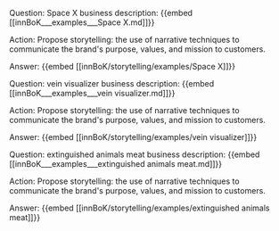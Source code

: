 Question: Space X business description:
{{embed [[innBoK___examples___Space X.md]]}}

Action: Propose storytelling: the use of narrative techniques to communicate the brand's purpose, values, and mission to customers.

Answer:
{{embed [[innBoK/storytelling/examples/Space X]]}}

Question: vein visualizer business description:
{{embed [[innBoK___examples___vein visualizer.md]]}}

Action: Propose storytelling: the use of narrative techniques to communicate the brand's purpose, values, and mission to customers.

Answer:
{{embed [[innBoK/storytelling/examples/vein visualizer]]}}

Question: extinguished animals meat business description:
{{embed [[innBoK___examples___extinguished animals meat.md]]}}

Action: Propose storytelling: the use of narrative techniques to communicate the brand's purpose, values, and mission to customers.

Answer:
{{embed [[innBoK/storytelling/examples/extinguished animals meat]]}}













